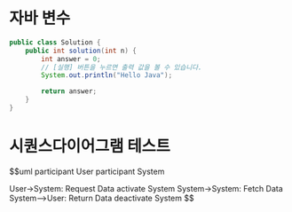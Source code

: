 # 자바 변수
```java
public class Solution {
    public int solution(int n) {
        int answer = 0;
        // [실행] 버튼을 누르면 출력 값을 볼 수 있습니다.
        System.out.println("Hello Java");

        return answer;
    }
}
```

# 시퀀스다이어그램 테스트
$$uml
participant User
participant System

User->System: Request Data
activate System
System->System: Fetch Data
System-->User: Return Data
deactivate System
$$